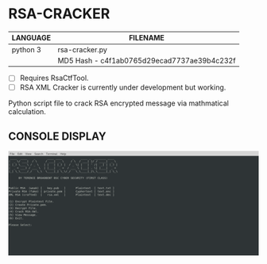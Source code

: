 # RSA-CRACKER

| LANGUAGE | FILENAME |
|--------  |----------|
|python 3  |rsa-cracker.py|
|| MD5 Hash - c4f1ab0765d29ecad7737ae39b4c232f |

- [ ] Requires RsaCtfTool.
- [ ] RSA XML Cracker is currently under development but working.

Python script file to crack RSA encrypted message via mathmatical calculation.

## CONSOLE DISPLAY
![Screenshot](picture2.png) 

